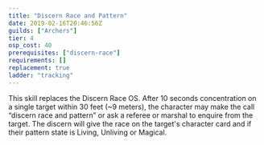 ```yaml
---
title: "Discern Race and Pattern"
date: 2019-02-16T20:46:56Z
guilds: ["Archers"]
tier: 4
osp_cost: 40
prerequisites: ["discern-race"]
requirements: []
replacement: true
ladder: "tracking"
---
```

This skill replaces the Discern Race OS. After 10 seconds concentration on a single target within 30 feet (~9 meters), the character may make the call “discern race and pattern” or ask a referee or marshal to enquire from the target. The discern will give the race on the target's character card and if their pattern state is Living, Unliving or Magical.